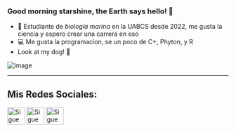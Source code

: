 ### Good morning starshine, the Earth says hello! 👋

- 🦈 Estudiante de *biología marina* en la UABCS desde 2022, me gusta la ciencia y espero crear una carrera en eso 
- :computer: Me gusta la programacíon, se un poco de C+, Phyton, y R 
- Look at my dog! :eyes:

<img>![image](https://user-images.githubusercontent.com/66651727/182474845-fa1a5f0e-9676-4a11-9853-c09b70f230b2.png)

_________________________________________________________________________________________________________________________________________________________________________
##  Mis Redes Sociales:

[<img src="https://raw.githubusercontent.com/Raymo111/Raymo111/master/socials/linkedin.png" height="40em" align="center" alt="Sigueme en LinkedIn" title="Sigueme en  LinkedIn"/>](https://www.linkedin.com/in/aura-elena-vald%C3%A9s-3a8199207/)
[<img src="https://raw.githubusercontent.com/Raymo111/Raymo111/master/socials/twitter.svg" height="40em" align="center" alt="Sigueme en Twitter" title="Sigueme en Twitter"/>](https://twitter.com/Auravalr)
[<img src="https://raw.githubusercontent.com/Raymo111/Raymo111/master/socials/instagram.svg" height="40em" align="center" alt="Sigueme en Instagram" title="Sigueme en Instagram"/>](https://www.instagram.com/aura_y_no_al_rato/)



<!--
**A-valdes/A-valdes** is a ✨ _special_ ✨ repository because its `README.md` (this file) appears on your GitHub profile.

Here are some ideas to get you started:

- 🔭 I’m currently working on ...
- 🌱 I’m currently learning ...
- 👯 I’m looking to collaborate on ...
- 🤔 I’m looking for help with ...
- 💬 Ask me about ...
- 📫 How to reach me: ...
- 😄 Pronouns: ...
- ⚡ Fun fact: ...
-->
